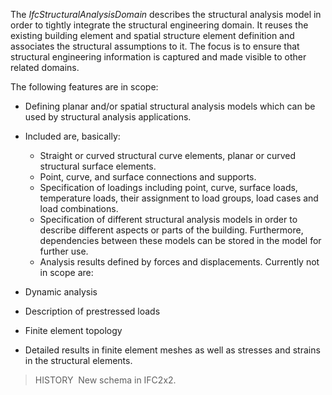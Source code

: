 ﻿The _IfcStructuralAnalysisDomain_ describes the structural analysis model in order to tightly integrate the structural engineering domain. It reuses the existing building element and spatial structure element definition and associates the structural assumptions to it. The focus is to ensure that structural engineering information is captured and made visible to other related domains.

The following features are in scope:

* Defining planar and/or spatial structural analysis models which can be used by structural analysis applications.
* Included are, basically: 
    *  Straight or curved structural curve elements, planar or curved structural surface elements.
    *  Point, curve, and surface connections and supports.
    *  Specification of loadings including point, curve, surface loads, temperature loads, their assignment to load groups, load cases and load combinations.
    *  Specification of different structural analysis models in order to describe different aspects or parts of the building. Furthermore, dependencies between these models can be stored in the model for further use.
    *  Analysis results defined by forces and displacements.
Currently not in scope are:

* Dynamic analysis 
*  Description of prestressed loads 
*  Finite element topology 
*  Detailed results in finite element meshes as well as stresses and strains in the structural elements. 

> HISTORY&nbsp; New schema in IFC2x2.